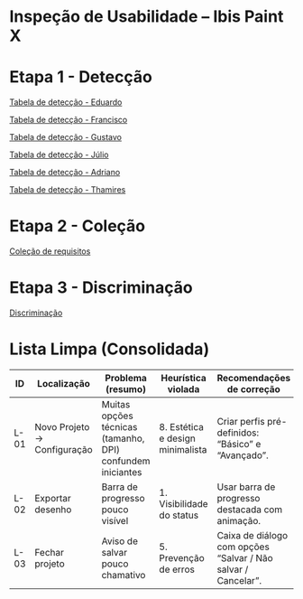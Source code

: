 # Inspeção de Usabilidade – Ibis Paint X


# Etapa 1 - Detecção
[Tabela de detecção - Eduardo](https://www.notion.so/27ae5c8c17aa81e0a52ace9f19c996c4?v=27ae5c8c17aa81fab37f000cf6418136&source=copy_link)

[Tabela de detecção - Francisco](https://www.notion.so/278e5c8c17aa81f59636f43d99b30d54?v=278e5c8c17aa8137a0ee000ccb3b2a92&source=copy_link)

[Tabela de detecção - Gustavo](https://www.notion.so/25db90d9fcb980fab35df19c5e51549a?v=25db90d9fcb980449d45000c6de61f7a&source=copy_link)

[Tabela de detecção - Júlio](https://www.notion.so/27b6b4a8653980d1a7b1de556aa90973?v=27b6b4a8653980169d88000c9babcff6&source=copy_link)

[Tabela de detecção - Adriano](https://www.notion.so/27de5c8c17aa81bc8d0bc7b5cce1d8e7?v=27de5c8c17aa818c9942000c80258ec8&source=copy_link)

[Tabela de detecção - Thamires](https://www.notion.so/27ce5c8c17aa803cbb0ac26785c41380?v=27ce5c8c17aa8095bbbf000cd009dc7d&source=copy_link)

# Etapa 2 - Coleção
[Coleção de requisitos](https://www.notion.so/27be5c8c17aa80ce8221c2fbbc98f32b?v=27be5c8c17aa800fa677000c93ead6f1&source=copy_link)

# Etapa 3 - Discriminação
[Discriminação](https://www.notion.so/27de5c8c17aa80c98f59ef967bbf3678?v=27de5c8c17aa8182ab2a000ca9d3fbf4&source=copy_link)

# Lista Limpa (Consolidada)

| ID   | Localização                 | Problema (resumo)                              | Heurística violada | Recomendações de correção                                    | Benefício esperado |
|------|-----------------------------|------------------------------------------------|--------------------|-------------------------------------------------------------|-------------------|
| L-01 | Novo Projeto → Configuração | Muitas opções técnicas (tamanho, DPI) confundem iniciantes | 8. Estética e design minimalista | Criar perfis pré-definidos: “Básico” e “Avançado”. | Facilita início para usuários novatos |
| L-02 | Exportar desenho            | Barra de progresso pouco visível                | 1. Visibilidade do status | Usar barra de progresso destacada com animação. | Feedback claro, menos incerteza |
| L-03 | Fechar projeto              | Aviso de salvar pouco chamativo                 | 5. Prevenção de erros | Caixa de diálogo com opções “Salvar / Não salvar / Cancelar”. | Evita perda de trabalho acidental |


